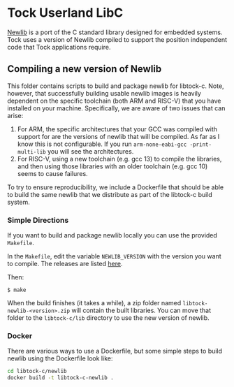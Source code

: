 Tock Userland LibC
==================

[Newlib](https://sourceware.org/newlib/) is a port of the C standard library
designed for embedded systems. Tock uses a version of Newlib compiled to support
the position independent code that Tock applications require.

Compiling a new version of Newlib
---------------------------------

This folder contains scripts to build and package newlib for libtock-c. Note,
however, that successfully building usable newlib images is heavily dependent on
the specific toolchain (both ARM and RISC-V) that you have installed on your
machine. Specifically, we are aware of two issues that can arise:

1. For ARM, the specific architectures that your GCC was compiled with support
   for are the versions of newlib that will be compiled. As far as I know this
   is not configurable. If you run `arm-none-eabi-gcc -print-multi-lib` you will
   see the architectures.
2. For RISC-V, using a new toolchain (e.g. gcc 13) to compile the libraries, and
   then using those libraries with an older toolchain (e.g. gcc 10) seems to
   cause failures.

To try to ensure reproducibility, we include a Dockerfile that should be able to
build the same newlib that we distribute as part of the libtock-c build system.

### Simple Directions

If you want to build and package newlib locally you can use the provided
`Makefile`.

In the `Makefile`, edit the variable `NEWLIB_VERSION` with the version you want
to compile. The releases are listed [here](http://sourceware.org/pub/newlib/).

Then:

    $ make

When the build finishes (it takes a while), a zip folder named
`libtock-newlib-<version>.zip` will contain the built libraries. You can move
that folder to the `libtock-c/lib` directory to use the new version of newlib.

### Docker

There are various ways to use a Dockerfile, but some simple steps to build newlib using the Dockerfile look like:

```bash
cd libtock-c/newlib
docker build -t libtock-c-newlib .
```
